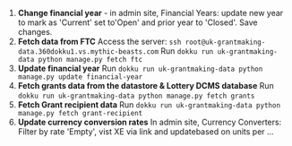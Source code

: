1. **Change financial year** - in admin site, Financial Years: update new year to mark as 'Current' set to'Open' and prior year to 'Closed'.  Save changes.
2. **Fetch data from FTC** Access the server: `ssh root@uk-grantmaking-data.360dokku1.vs.mythic-beasts.com` Run `dokku run uk-grantmaking-data python manage.py fetch ftc`
3. **Update financial year** Run `dokku run uk-grantmaking-data python manage.py update financial-year`
4. **Fetch grants data from the datastore & Lottery DCMS database** Run `dokku run uk-grantmaking-data python manage.py fetch grants`
5. **Fetch Grant recipient data** Run `dokku run uk-grantmaking-data python manage.py fetch grant-recipient`
6. **Update currency conversion rates** In admin site, Currency Converters: Filter by rate 'Empty', vist XE via link and updatebased on units per ... 